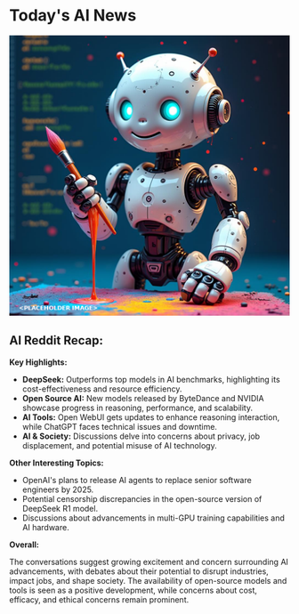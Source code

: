 
# Today's AI News

![Todays Image](pictures/20250109_102000.png)

## AI Reddit Recap:

**Key Highlights:**

* **DeepSeek:** Outperforms top models in AI benchmarks, highlighting its cost-effectiveness and resource efficiency.
* **Open Source AI:** New models released by ByteDance and NVIDIA showcase progress in reasoning, performance, and scalability.
* **AI Tools:** Open WebUI gets updates to enhance reasoning interaction, while ChatGPT faces technical issues and downtime.
* **AI & Society:** Discussions delve into concerns about privacy, job displacement, and potential misuse of AI technology.

**Other Interesting Topics:**

* OpenAI's plans to release AI agents to replace senior software engineers by 2025.
* Potential censorship discrepancies in the open-source version of DeepSeek R1 model.
* Discussions about advancements in multi-GPU training capabilities and AI hardware.

**Overall:**

The conversations suggest growing excitement and concern surrounding AI advancements, with debates about their potential to disrupt industries, impact jobs, and shape society. The availability of open-source models and tools is seen as a positive development, while concerns about cost, efficacy, and ethical concerns remain prominent.
